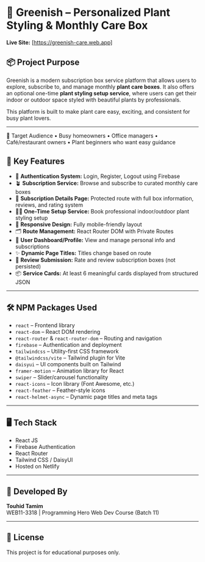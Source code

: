 # 🌿 Greenish – Personalized Plant Styling & Monthly Care Box

**Live Site:** [https://greenish-care.web.app]

## 📦 Project Purpose

Greenish is a modern subscription box service platform that allows users to explore, subscribe to, and manage monthly **plant care boxes**. It also offers an optional one-time **plant styling setup service**, where users can get their indoor or outdoor space styled with beautiful plants by professionals.

This platform is built to make plant care easy, exciting, and consistent for busy plant lovers.

---

🎯 Target Audience
• Busy homeowners
• Office managers
• Café/restaurant owners
• Plant beginners who want easy guidance

## 🚀 Key Features

- 🔐 **Authentication System:** Login, Register, Logout using Firebase
- 🪴 **Subscription Service:** Browse and subscribe to curated monthly care boxes
- 🧾 **Subscription Details Page:** Protected route with full box information, reviews, and rating system
- 🧑‍🌾 **One-Time Setup Service:** Book professional indoor/outdoor plant styling setup
- 📱 **Responsive Design:** Fully mobile-friendly layout
- 🗂️ **Route Management:** React Router DOM with Private Routes
- 🌟 **User Dashboard/Profile:** View and manage personal info and subscriptions
- ✨ **Dynamic Page Titles:** Titles change based on route
- 📝 **Review Submission:** Rate and review subscription boxes (not persisted)
- 📦 **Service Cards:** At least 6 meaningful cards displayed from structured JSON

---

## 🛠️ NPM Packages Used

- `react` – Frontend library
- `react-dom` – React DOM rendering
- `react-router` & `react-router-dom` – Routing and navigation
- `firebase` – Authentication and deployment
- `tailwindcss` – Utility-first CSS framework
- `@tailwindcss/vite` – Tailwind plugin for Vite
- `daisyui` – UI components built on Tailwind
- `framer-motion` – Animation library for React
- `swiper` – Slider/carousel functionality
- `react-icons` – Icon library (Font Awesome, etc.)
- `react-feather` – Feather-style icons
- `react-helmet-async` – Dynamic page titles and meta tags

---

## 🖥️ Tech Stack

- React JS
- Firebase Authentication
- React Router
- Tailwind CSS / DaisyUI
- Hosted on Netlify

---

## 👤 Developed By

**Touhid Tamim**  
WEB11-3318 | Programming Hero Web Dev Course (Batch 11)

---

## 📝 License

This project is for educational purposes only.
